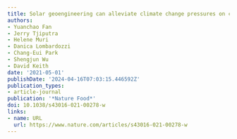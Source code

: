 ```yaml
---
title: Solar geoengineering can alleviate climate change pressures on crop yields
authors:
- Yuanchao Fan
- Jerry Tjiputra
- Helene Muri
- Danica Lombardozzi
- Chang-Eui Park
- Shengjun Wu
- David Keith
date: '2021-05-01'
publishDate: '2024-04-16T07:03:15.446592Z'
publication_types:
- article-journal
publication: '*Nature Food*'
doi: 10.1038/s43016-021-00278-w
links:
- name: URL
  url: https://www.nature.com/articles/s43016-021-00278-w
---
```


